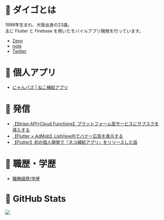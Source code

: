 # 📘 ダイゴとは

1998年生まれ、大阪出身の23歳。  
主に Flutter と Firebase を用いたモバイルアプリ開発を行っています。

- [Zenn](https://zenn.dev/mamushi)
- [note](https://note.com/mamushi_journey)
- [Twitter](https://twitter.com/Mamushi_journey)


# 📘 個人アプリ 

- [にゃんバズ | ねこ補給アプリ](https://nyanbuzz.studio.site/)

# 📘 発信

- [【Stripe API×Cloud Functions】プラットフォーム型サービスにサブスクを導入する](https://zenn.dev/mamushi/articles/stripe_subscription)
- [【Flutter × AdMob】ListView内でバナー広告を表示する](https://zenn.dev/mamushi/articles/flutter_ads_in_listview)
- [【Flutter】初の個人開発で『ネコ補給アプリ』をリリースした話](https://zenn.dev/mamushi/articles/release_nyanbuzz)


# 📘 職歴・学歴

- [職務経歴/学歴](https://github.com/DaigoWakabayashi/DaigoWakabayashi/blob/main/history.md)


# 📘 GitHub Stats

<a href="https://github.com/anuraghazra/github-readme-stats">
  <img align="left" src="https://github-readme-stats.vercel.app/api?username=daigowakabayashi&count_private=true&show_icons=true" />
</a>
